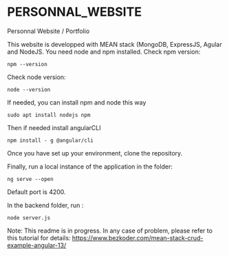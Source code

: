 # PERSONNAL_WEBSITE
Personnal Website / Portfolio

This website is developped with MEAN stack (MongoDB, ExpressJS, Agular and NodeJS. You need node and npm installed.
Check npm version:
```
npm --version
```
Check node version:
```
node --version
```

If needed, you can install npm and node this way
```
sudo apt install nodejs npm
```

Then if needed install angularCLI

```
npm install - g @angular/cli
```

Once you have set up your environment, clone the repository.

Finally, run a local instance of the application in the folder:

```
ng serve --open
```

Default port is 4200.

In the backend folder, run :

```
node server.js
```

Note: This readme is in progress. In any case of problem, please refer to this tutorial for details:
https://www.bezkoder.com/mean-stack-crud-example-angular-13/


